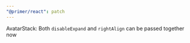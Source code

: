 ```yaml
---
"@primer/react": patch
---
```


AvatarStack: Both `disableExpand` and `rightAlign` can be passed together now


